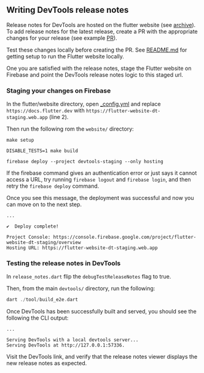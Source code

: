 ## Writing DevTools release notes
Release notes for DevTools are hosted on the flutter website (see [archive](https://docs.flutter.dev/development/tools/devtools/release-notes)).
To add release notes for the latest release, create a PR with the appropriate changes for your release (see example
[PR](https://github.com/flutter/website/pull/6791)).

Test these changes locally before creating the PR. See [README.md](https://github.com/flutter/website/blob/main/README.md)
for getting setup to run the Flutter website locally.

One you are satisfied with the release notes, stage the Flutter website on Firebase and point the DevTools release notes
logic to this staged url.

### Staging your changes on Firebase
In the flutter/website directory, open [_config.yml](https://github.com/flutter/website/blob/main/_config.yml#L2)
and replace `https://docs.flutter.dev` with `https://flutter-website-dt-staging.web.app` (line 2).

Then run the following rom the `website/` directory:
```shell
make setup
```
```shell
DISABLE_TESTS=1 make build
```
```shell
firebase deploy --project devtools-staging --only hosting
```

If the firebase command gives an authentication error or just says it cannot access a URL, try running
`firebase logout` and `firebase login`, and then retry the `firebase deploy` command.

Once you see this message, the deployment was successful and now you can move on to the next step.
```shell
...

✔  Deploy complete!

Project Console: https://console.firebase.google.com/project/flutter-website-dt-staging/overview
Hosting URL: https://flutter-website-dt-staging.web.app
```

### Testing the release notes in DevTools
In `release_notes.dart` flip the `debugTestReleaseNotes` flag to true. 

Then, from the main `devtools/` directory, run the following:
```dart
dart ./tool/build_e2e.dart
```

Once DevTools has been successfully built and served, you should see the following the CLI output:
```shell
...

Serving DevTools with a local devtools server...
Serving DevTools at http://127.0.0.1:57336.
```
Visit the DevTools link, and verify that the release notes viewer displays the new release notes as expected.
